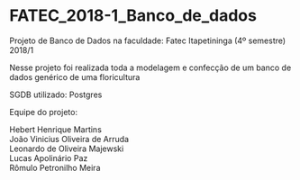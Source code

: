 # FATEC_2018-1_Banco_de_dados
Projeto de Banco de Dados na faculdade: Fatec Itapetininga (4º semestre) 2018/1

Nesse projeto foi realizada toda a modelagem e confecção de um banco de dados genérico de uma floricultura

SGDB utilizado: Postgres

Equipe do projeto:

Hebert Henrique Martins </br>
João Vinicius Oliveira de Arruda </br>
Leonardo de Oliveira Majewski </br>
Lucas Apolinário Paz </br>
Rômulo Petronilho Meira

